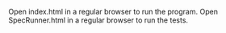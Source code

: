 Open index.html in a regular browser to run the program.
Open SpecRunner.html in a regular browser to run the tests.
